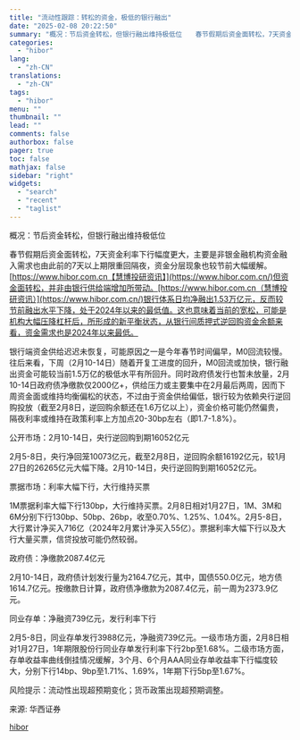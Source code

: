 ```yaml
---
title: "流动性跟踪：转松的资金，极低的银行融出"
date: "2025-02-08 20:22:50"
summary: "概况：节后资金转松，但银行融出维持极低位　　春节假期后资金面转松，7天资金利率下行幅度更大，主..."
categories:
  - "hibor"
lang:
  - "zh-CN"
translations:
  - "zh-CN"
tags:
  - "hibor"
menu: ""
thumbnail: ""
lead: ""
comments: false
authorbox: false
pager: true
toc: false
mathjax: false
sidebar: "right"
widgets:
  - "search"
  - "recent"
  - "taglist"
---
```


概况：节后资金转松，但银行融出维持极低位

春节假期后资金面转松，7天资金利率下行幅度更大，主要是非银金融机构资金融入需求也由此前的7天以上期限重回隔夜，资金分层现象也较节前大幅缓解。[https://www.hibor.com.cn【慧博投研资讯】](https://www.hibor.com.cn/)但资金面转松，并非由银行供给端增加所带动。[https://www.hibor.com.cn（慧博投研资讯）](https://www.hibor.com.cn/)银行体系日均净融出1.53万亿元，反而较节前融出水平下降，处于2024年以来的最低值。这也意味着当前的宽松，可能是机构大幅压降杠杆后，所形成的新平衡状态，从银行间质押式逆回购资金余额来看，资金需求也是2024年以来最低。

银行端资金供给迟迟未恢复，可能原因之一是今年春节时间偏早，M0回流较慢。往后来看，下周（2月10-14日）随着开复工进度的回升，M0回流或加快，银行融出资金可能较当前1.5万亿的极低水平有所回升。同时政府债发行也暂未放量，2月10-14日政府债净缴款仅2000亿+，供给压力或主要集中在2月最后两周，因而下周资金面或维持均衡偏松的状态，不过由于资金供给偏低，银行较为依赖央行逆回购投放（截至2月8日，逆回购余额还在1.6万亿以上），资金价格可能仍然偏贵，隔夜利率或维持在政策利率上方加点20-30bp左右（即1.7-1.8%）。

公开市场：2月10-14日，央行逆回购到期16052亿元

2月5-8日，央行净回笼10073亿元，截至2月8日，逆回购余额16192亿元，较1月27日的26265亿元大幅下降。2月10-14日，央行逆回购到期16052亿元。

票据市场：利率大幅下行，大行维持买票

1M票据利率大幅下行130bp，大行维持买票。2月8日相对1月27日，1M、3M和6M分别下行130bp、50bp、26bp，收至0.70%、1.25%、1.04%。2月5-8日，大行累计净买入716亿（2024年2月累计净买入55亿）。票据利率大幅下行以及大行大量买票，信贷投放可能仍然较弱。

政府债：净缴款2087.4亿元

2月10-14日，政府债计划发行量为2164.7亿元，其中，国债550.0亿元，地方债1614.7亿元。按缴款日计算，政府债净缴款为2087.4亿元，前一周为2373.9亿元。

同业存单：净融资739亿元，发行利率下行

2月5-8日，同业存单发行3988亿元，净融资739亿元。一级市场方面，2月8日相对1月27日，1年期限股份行同业存单发行利率下行2bp至1.68%。二级市场方面，存单收益率曲线倒挂情况缓解，3个月、6个月AAA同业存单收益率下行幅度较大，分别下行14bp、9bp至1.71%、1.69%，1年期下行5bp至1.67%。

风险提示：流动性出现超预期变化；货币政策出现超预期调整。

来源: 华西证券

[hibor](https://www.hibor.com.cn/data/78cfcc94b35173ba26ac3b3ae0b33c20.html)
